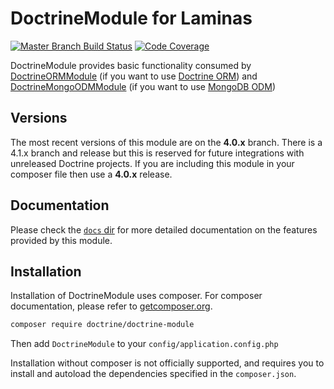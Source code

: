 # DoctrineModule for Laminas

[![Master Branch Build Status](https://secure.travis-ci.org/doctrine/DoctrineModule.png?branch=master)](http://travis-ci.org/doctrine/DoctrineModule) [![Code Coverage](https://codecov.io/gh/doctrine/DoctrineModule/branch/master)](https://codecov.io/gh/doctrine/DoctrineModule/branch/master)

DoctrineModule provides basic functionality consumed by
[DoctrineORMModule](http://www.github.com/doctrine/DoctrineORMModule)
(if you want to use [Doctrine ORM](https://github.com/doctrine/doctrine2))
and [DoctrineMongoODMModule](https://github.com/doctrine/DoctrineMongoODMModule)
(if you want to use [MongoDB ODM](https://github.com/doctrine/mongodb-odm))

## Versions

The most recent versions of this module are on the **4.0.x** branch.
There is a 4.1.x branch and release but this is reserved for future integrations with unreleased Doctrine projects.
If you are including this module in your composer file then use a **4.0.x** release.

## Documentation

Please check the [`docs` dir](https://github.com/doctrine/DoctrineModule/tree/master/docs)
for more detailed documentation on the features provided by this module.

## Installation

Installation of DoctrineModule uses composer. For composer documentation, please refer to
[getcomposer.org](http://getcomposer.org/).

```sh
composer require doctrine/doctrine-module
```

Then add `DoctrineModule` to your `config/application.config.php`

Installation without composer is not officially supported, and requires you to install and autoload
the dependencies specified in the `composer.json`.

